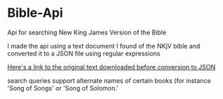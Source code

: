 # Bible-Api
Api for searching New King James Version of the Bible

I made the api using a text document I found of the NKjV bible and converted it to a JSON file using regular expressions

[Here's a link to the original text downloaded before conversion to JSON](http://www.truth.info/download/bible.htm)

search queries support alternate names of certain books (for instance 'Song of Songs' or 'Song of Solomon.'
